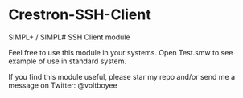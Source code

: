 # Crestron-SSH-Client
SIMPL+ / SIMPL# SSH Client module

Feel free to use this module in your systems. Open Test.smw to see example of use in standard system.

If you find this module useful, please star my repo and/or send me a message on Twitter: @voltboyee
